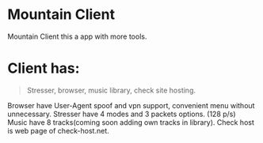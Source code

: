 # Mountain Client
Mountain Client this a app with more tools.

# Client has:
> Stresser,
> browser,
> music library,
> check site hosting.

Browser have User-Agent spoof and vpn support, convenient menu without unnecessary.
Stresser have 4 modes and 3 packets options. (128 p/s)
Music have 8 tracks(coming soon adding own tracks in library).
Check host is web page of check-host.net.
